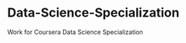 Data-Science-Specialization
===========================

Work for Coursera Data Science Specialization
